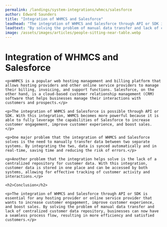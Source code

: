 ```yaml
---
permalink: /landings/system-integrations/whmcs/salesforce
author: Edward Saunders
title: "Integration of WHMCS and Salesforce"
leadhead: "The integration of WHMCS and Salesforce through API or SDK is essential for any hosting provider or online service provider that wants to increase customer engagement, improve customer experience, and boost sales"
leadtext: "By solving the problem of manual data transfer and lack of centralized customer data repository, businesses can now have a seamless process flow, resulting in more efficiency and satisfied customers."
image: /assets/images/articles/people-sitting-near-table.webp
---
```

<div class="arttext">    <h1>Integration of WHMCS and Salesforce</h1>
    
    <p>WHMCS is a popular web hosting management and billing platform that allows hosting providers and other online service providers to manage their billing, invoicing, and support functions. Salesforce, on the other hand, is a cloud-based customer relationship management (CRM) software that helps businesses manage their interactions with customers and prospects.</p>

    <p>The integration of WHMCS and Salesforce is possible through API or SDK. With this integration, WHMCS becomes more powerful because it is able to fully leverage the capabilities of Salesforce to increase customer engagement, improve customer experience, and boost sales. </p>

    <p>One major problem that the integration of WHMCS and Salesforce solves is the need to manually transfer data between two separate systems. By integrating the two, data is synced automatically and in real-time, saving time and reducing the risk of errors.</p>

    <p>Another problem that the integration helps solve is the lack of a centralized repository for customer data. With this integration, customer data is stored in one place and can be accessed by both systems, allowing for effective tracking of customer activity and interactions.</p>

    <h2>Conclusion</h2>

    <p>The integration of WHMCS and Salesforce through API or SDK is essential for any hosting provider or online service provider that wants to increase customer engagement, improve customer experience, and boost sales. By solving the problem of manual data transfer and lack of centralized customer data repository, businesses can now have a seamless process flow, resulting in more efficiency and satisfied customers.</p>

</div>